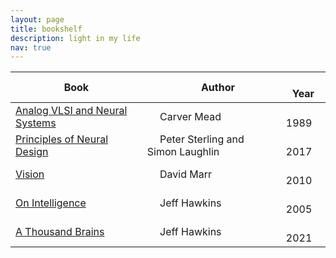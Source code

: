 ```yaml
---
layout: page
title: bookshelf
description: light in my life
nav: true
---
```


| Book | &emsp; Author | &emsp; Year |
| -- | -- | -- |
|[Analog VLSI and Neural Systems](https://www.amazon.com/Analog-VLSI-Neural-Systems-Carver/dp/0201059924) | &emsp; Carver Mead | &emsp; 1989 |
|[Principles of Neural Design](https://mitpress.mit.edu/books/principles-neural-design) | &emsp; Peter Sterling and Simon Laughlin | &emsp; 2017 |
|[Vision](https://mitpress.mit.edu/books/vision) | &emsp; David Marr | &emsp; 2010|
|[On Intelligence](https://numenta.com/resources/on-intelligence/) | &emsp; Jeff Hawkins | &emsp; 2005|
|[A Thousand Brains](https://numenta.com/a-thousand-brains-by-jeff-hawkins) | &emsp; Jeff Hawkins | &emsp; 2021|